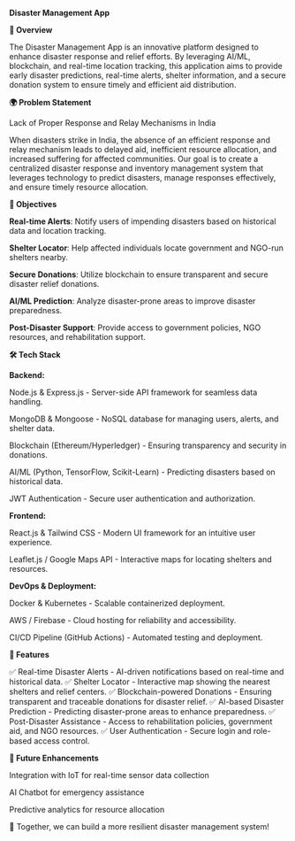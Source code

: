 <b>Disaster Management App</b>

<b>🚀 Overview</b>

The Disaster Management App is an innovative platform designed to enhance disaster response and relief efforts. By leveraging AI/ML, blockchain, and real-time location tracking, this application aims to provide early disaster predictions, real-time alerts, shelter information, and a secure donation system to ensure timely and efficient aid distribution.

<b>🌍 Problem Statement</b>

Lack of Proper Response and Relay Mechanisms in India

When disasters strike in India, the absence of an efficient response and relay mechanism leads to delayed aid, inefficient resource allocation, and increased suffering for affected communities. Our goal is to create a centralized disaster response and inventory management system that leverages technology to predict disasters, manage responses effectively, and ensure timely resource allocation.

<b>🎯 Objectives</b>

<b>Real-time Alerts</b>: Notify users of impending disasters based on historical data and location tracking.

<b>Shelter Locator</b>: Help affected individuals locate government and NGO-run shelters nearby.

<b>Secure Donations</b>: Utilize blockchain to ensure transparent and secure disaster relief donations.

<b>AI/ML Prediction</b>: Analyze disaster-prone areas to improve disaster preparedness.

<b>Post-Disaster Support</b>: Provide access to government policies, NGO resources, and rehabilitation support.

<b>🛠️ Tech Stack</b>

<b>Backend:</b>

Node.js & Express.js - Server-side API framework for seamless data handling.

MongoDB & Mongoose - NoSQL database for managing users, alerts, and shelter data.

Blockchain (Ethereum/Hyperledger) - Ensuring transparency and security in donations.

AI/ML (Python, TensorFlow, Scikit-Learn) - Predicting disasters based on historical data.

JWT Authentication - Secure user authentication and authorization.

<b>Frontend:</b>

React.js & Tailwind CSS - Modern UI framework for an intuitive user experience.

Leaflet.js / Google Maps API - Interactive maps for locating shelters and resources.

<b>DevOps & Deployment:</b>

Docker & Kubernetes - Scalable containerized deployment.

AWS / Firebase - Cloud hosting for reliability and accessibility.

CI/CD Pipeline (GitHub Actions) - Automated testing and deployment.

<b>📌 Features</b>

✅ Real-time Disaster Alerts - AI-driven notifications based on real-time and historical data.
✅ Shelter Locator - Interactive map showing the nearest shelters and relief centers.
✅ Blockchain-powered Donations - Ensuring transparent and traceable donations for disaster relief.
✅ AI-based Disaster Prediction - Predicting disaster-prone areas to enhance preparedness.
✅ Post-Disaster Assistance - Access to rehabilitation policies, government aid, and NGO resources.
✅ User Authentication - Secure login and role-based access control.


<b>🔗 Future Enhancements</b>

Integration with IoT for real-time sensor data collection

AI Chatbot for emergency assistance

Predictive analytics for resource allocation


🚀 Together, we can build a more resilient disaster management system!

